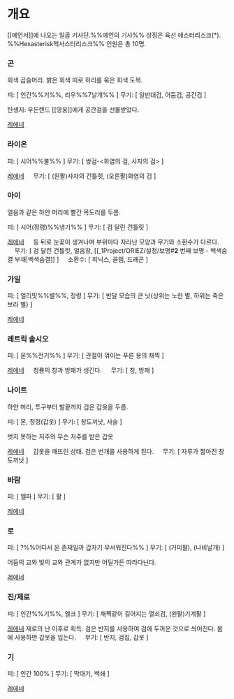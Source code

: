 # 개요
[[예언서]]에 나오는 일곱 기사단.%%예언의 기사%%
상징은 육선 애스터리스크($\ast$). %%Hexasterisk헥사스터리스크%%
인원은 총 10명.

### 곤

회색 곱슬머리. 밝은 회색 띠로 허리를 묶은 회색 도복.

피: [ 인간%%기%%, 리우%%7날개%% ]
무기: [ 일반대검, 어둠검, 공간검 ]

탄생지: 우든랜드
[[영웅]]에게 공간검을 선물받았다.

<u>레에네</u>

### 라이온

피: [ 시어%%불%% ]
무기: [ 쌍검-<화염의 검, 사자의 검> ]

<u>레에네</u>
$\quad$무기: [ (왼팔)사자의 건틀렛, (오른팔)화염의 검 ]

### 아이

얼음과 같은 하얀 머리에 빨간 목도리를 두름.

피: [ 시어(정령)%%냉기%% ]
무기: [ 검 달린 건틀릿 ]

<u>레에네</u>
$\quad$등 뒤로 눈꽃이 생겨나며 부위마다 자라난 모양과 무기와 소환수가 다르다.
$\quad$무기: [ 검 달린 건틀릿, 얼음창, [[_1Project/ORIEZ/설정/보명#**2** 번째 보명 - <span style="color ADD8E6">백색숨결</span> 부채|백색숨결]] ]
$\quad$소환수: [ 피닉스, 골렘, 드래곤 ]

### 가일

피: [ 얼리밋%%별%%, 정령 ]
무기: [ 반달 모습의 큰 낫{상위는 노란 별, 하위는 죽은 보라 별} ]

<u>레에네</u>

### 레트릭 솔시오

피: [ 몬%%전기%% ]
무기: [ 관절이 꺾이는 푸른 용의 채찍 ]

<u>레에네</u>
$\quad$청룡의 창과 방패가 생긴다.
$\quad$무기: [ 창, 방패 ]

### 나이트

하얀 머리, 투구부터 발끝까지 검은 갑옷을 두름.

피: [ 몬, 정령(갑옷) ]
무기: [ 창도끼낫, 사슬 ]

벗지 못하는 저주와 무슨 저주를 받은 갑옷

<u>레에네</u>
$\quad$갑옷을 깨뜨린 상태. 검은 번개를 사용하게 된다.
$\quad$무기: [ 자루가 짧아진 창도끼낫 ]

### 바람

피: [ 엘파 ]
무기: [ 활 ]

<u>레에네</u>

### 로

피: [ ?%%어디서 온 존재일까 갑자기 무서워진다%% ]
무기: [ (거미팔), (나비날개) ]

어둠의 교와 빛의 교와 관계가 없지만 어딜가든 따라다닌다.

<u>레에네</u>

### 진/제로

피: [ 인간%%기%%, 엘크 ]
무기: [ 채찍같이 길어지는 열쇠검, (왼팔)기계팔 ]

<u>레에네</u>
제로의 난 이후로 획득. 검은 반지를 사용하여 검에 두꺼운 것으로 씌어진다. 몸에 사용하면 갑옷을 입는다.
$\quad$무기: [ 반지, 검집, 갑옷 ]

### 기

피: [ 인간 100% ]
무기: [ 막대기, 백쇄 ]

<u>레에네</u>